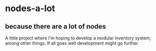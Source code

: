 # nodes-a-lot
## because there are a lot of nodes
A little project where I'm hoping to develop a modular inventory system, among other things. If all goes well development might go further.

